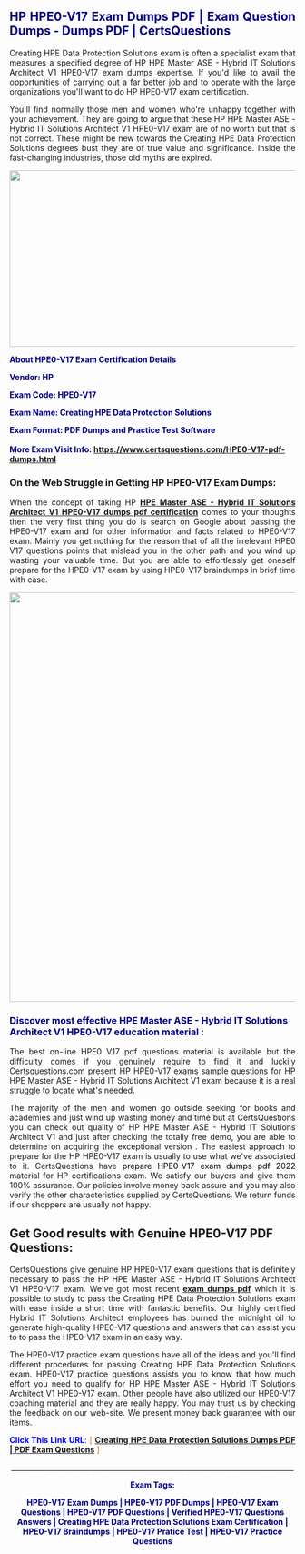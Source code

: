<h2 style="text-align: justify;"><span style="color: #000080;">HP HPE0-V17 Exam Dumps PDF | Exam Question Dumps - Dumps PDF | CertsQuestions</span></h2>
<p style="text-align: justify;">Creating HPE Data Protection Solutions exam is often a specialist exam that measures a specified degree of HP HPE Master ASE - Hybrid IT Solutions Architect V1 HPE0-V17 exam dumps expertise. If you'd like to avail the opportunities of carrying out a far better job and to operate with the large organizations you'll want to do HP HPE0-V17 exam certification.</p>
<p style="text-align: justify;">You'll find normally those men and women who're unhappy together with your achievement. They are going to argue that these HP HPE Master ASE - Hybrid IT Solutions Architect V1 HPE0-V17 exam are of no worth but that is not correct. These might be new towards the Creating HPE Data Protection Solutions degrees bust they are of true value and significance. Inside the fast-changing industries, those old myths are expired.</p>
<p><img style="display: block; margin-left: auto; margin-right: auto;" src="https://i.imgur.com/eaP4ae9.png" width="840" height="310" /></p>
<p><span style="color: #000080;"><strong>About HPE0-V17 Exam Certification Details</strong></span></p>
<p><span style="color: #000080;"><strong>Vendor: HP<br /></strong></span></p>
<p><span style="color: #000080;"><strong>Exam Code: HPE0-V17</strong></span></p>
<p><span style="color: #000080;"><strong>Exam Name: Creating HPE Data Protection Solutions</strong></span></p>
<p><span style="color: #000080;"><strong>Exam Format: PDF Dumps and Practice Test Software<br /><br />More Exam Visit Info: <span style="color: #ff6600;"><a href="https://www.certsquestions.com/HPE0-V17-pdf-dumps.html">https://www.certsquestions.com/HPE0-V17-pdf-dumps.html</a></span></strong></span></p>
<h3>On the Web Struggle in Getting HP HPE0-V17 Exam Dumps:</h3>
<p style="text-align: justify;">When the concept of taking HP <a href="https://www.certsquestions.com/HPE0-V17-pdf-dumps.html"><strong>HPE Master ASE - Hybrid IT Solutions Architect V1 HPE0-V17 dumps pdf certification</strong></a> comes to your thoughts then the very first thing you do is search on Google about passing the HPE0-V17 exam and for other information and facts related to HPE0-V17 exam. Mainly you get nothing for the reason that of all the irrelevant HPE0 V17 questions points that mislead you in the other path and you wind up wasting your valuable time. But you are able to effortlessly get oneself prepare for the HPE0-V17 exam by using HPE0-V17 braindumps in brief time with ease.</p>
<p><a href="https://www.certsquestions.com/HPE0-V17-pdf-dumps.html"><img style="display: block; margin-left: auto; margin-right: auto;" src="https://i.imgur.com/pxhoKQ2.png" width="720" /></a></p>
<h3><span style="color: #000080;">Discover most effective HPE Master ASE - Hybrid IT Solutions Architect V1 HPE0-V17 education material :</span></h3>
<p style="text-align: justify;">The best on-line HPE0 V17 pdf questions material is available but the difficulty comes if you genuinely require to find it and luckily Certsquestions.com present HP HPE0-V17 exams sample questions for HP HPE Master ASE - Hybrid IT Solutions Architect V1 exam because it is a real struggle to locate what's needed.</p>
<p style="text-align: justify;">The majority of the men and women go outside seeking for books and academies and just wind up wasting money and time but at CertsQuestions you can check out quality of HP HPE Master ASE - Hybrid IT Solutions Architect V1 and just after checking the totally free demo, you are able to determine on acquiring the exceptional version . The easiest approach to prepare for the HP HPE0-V17 exam is usually to use what we've associated to it. CertsQuestions have <span style="color: #000000;">prepare HPE0-V17 exam dumps pdf 2022</span> material for HP certifications exam. We satisfy our buyers and give them 100% assurance. Our policies involve money back assure and you may also verify the other characteristics supplied by CertsQuestions. We return funds if our shoppers are usually not happy.</p>
<h2>Get Good results with Genuine HPE0-V17 PDF Questions:</h2>
<p style="text-align: justify;">CertsQuestions give genuine HP HPE0-V17 exam questions that is definitely necessary to pass the HP HPE Master ASE - Hybrid IT Solutions Architect V1 HPE0-V17 exam. We've got most recent<strong>&nbsp;<a href="https://www.certsquestions.com/">exam dumps pdf</a></strong>&nbsp;which it is possible to study to pass the Creating HPE Data Protection Solutions exam with ease inside a short time with fantastic benefits. Our highly certified Hybrid IT Solutions Architect employees has burned the midnight oil to generate high-quality HPE0-V17 questions and answers that can assist you to to pass the HPE0-V17 exam in an easy way.</p>
<p style="text-align: justify;">The HPE0-V17 practice exam questions have all of the ideas and you'll find different procedures for passing Creating HPE Data Protection Solutions exam. HPE0-V17 practice questions assists you to know that how much effort you need to qualify for HP HPE Master ASE - Hybrid IT Solutions Architect V1 HPE0-V17 exam. Other people have also utilized our HPE0-V17 coaching material and they are really happy. You may trust us by checking the feedback on our web-site. We present money back guarantee with our items.</p>
<p style="text-align: justify;"><span style="color: #0000ff;"><strong>Click This Link URL</strong>:</span> <span style="color: #ff6600;">[ <strong><a href="https://www.certsquestions.com/hybrid-it-solutions-architect-certification.html">Creating HPE Data Protection Solutions Dumps PDF | PDF Exam Questions</a></strong> ]</span></p>
<p style="text-align: center;">______________________________________________________________________________</p>
<p style="text-align: center;"><span style="color: #000080;"><strong>Exam Tags:</strong></span></p>
<p style="text-align: center;"><span style="color: #000080;"><strong>HPE0-V17 Exam Dumps | HPE0-V17 PDF Dumps | HPE0-V17 Exam Questions | HPE0-V17 PDF Questions | Verified HPE0-V17 Questions Answers | Creating HPE Data Protection Solutions Exam Certification | HPE0-V17 Braindumps | HPE0-V17 Pratice Test | HPE0-V17 Practice Questions</strong></span></p>
